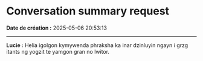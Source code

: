 # Conversation summary request

**Date de création :** 2025-05-06 20:53:13

---

**Lucie :**
Helia igolgon kymywenda phraksha ka inar dzinluyin ngayn i grzg itants ng yogzit te yamgon gran no lwitor.
